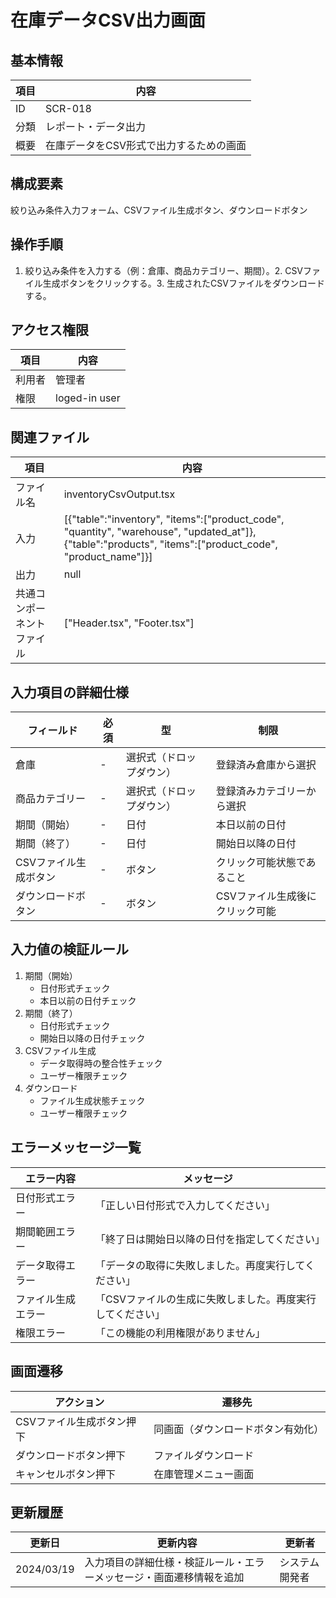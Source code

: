 # 在庫データCSV出力画面

## 基本情報
| 項目 | 内容 |
|------|------|
| ID | SCR-018 |
| 分類 | レポート・データ出力 |
| 概要 | 在庫データをCSV形式で出力するための画面 |

## 構成要素
絞り込み条件入力フォーム、CSVファイル生成ボタン、ダウンロードボタン

## 操作手順
1. 絞り込み条件を入力する（例：倉庫、商品カテゴリー、期間）。2. CSVファイル生成ボタンをクリックする。3. 生成されたCSVファイルをダウンロードする。

## アクセス権限
| 項目 | 内容 |
|------|------|
| 利用者 | 管理者 |
| 権限 | loged-in user |

## 関連ファイル
| 項目 | 内容 |
|------|------|
| ファイル名 | inventoryCsvOutput.tsx |
| 入力 | [{\"table\":\"inventory\", \"items\":[\"product_code\", \"quantity\", \"warehouse\", \"updated_at\"]}, {\"table\":\"products\", \"items\":[\"product_code\", \"product_name\"]}] |
| 出力 | null |
| 共通コンポーネントファイル | [\"Header.tsx\", \"Footer.tsx\"] |

## 入力項目の詳細仕様
| フィールド | 必須 | 型 | 制限 |
|------------|------|-----|------|
| 倉庫 | - | 選択式（ドロップダウン） | 登録済み倉庫から選択 |
| 商品カテゴリー | - | 選択式（ドロップダウン） | 登録済みカテゴリーから選択 |
| 期間（開始） | - | 日付 | 本日以前の日付 |
| 期間（終了） | - | 日付 | 開始日以降の日付 |
| CSVファイル生成ボタン | - | ボタン | クリック可能状態であること |
| ダウンロードボタン | - | ボタン | CSVファイル生成後にクリック可能 |

## 入力値の検証ルール
1. 期間（開始）
   - 日付形式チェック
   - 本日以前の日付チェック
2. 期間（終了）
   - 日付形式チェック
   - 開始日以降の日付チェック
3. CSVファイル生成
   - データ取得時の整合性チェック
   - ユーザー権限チェック
4. ダウンロード
   - ファイル生成状態チェック
   - ユーザー権限チェック

## エラーメッセージ一覧
| エラー内容 | メッセージ |
|------------|------------|
| 日付形式エラー | 「正しい日付形式で入力してください」 |
| 期間範囲エラー | 「終了日は開始日以降の日付を指定してください」 |
| データ取得エラー | 「データの取得に失敗しました。再度実行してください」 |
| ファイル生成エラー | 「CSVファイルの生成に失敗しました。再度実行してください」 |
| 権限エラー | 「この機能の利用権限がありません」 |

## 画面遷移
| アクション | 遷移先 |
|------------|--------|
| CSVファイル生成ボタン押下 | 同画面（ダウンロードボタン有効化） |
| ダウンロードボタン押下 | ファイルダウンロード |
| キャンセルボタン押下 | 在庫管理メニュー画面 |

## 更新履歴
| 更新日 | 更新内容 | 更新者 |
|--------|----------|--------|
| 2024/03/19 | 入力項目の詳細仕様・検証ルール・エラーメッセージ・画面遷移情報を追加 | システム開発者 |
